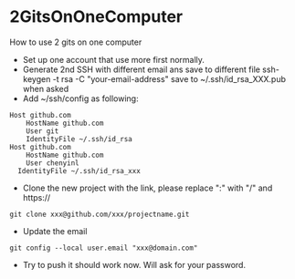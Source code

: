 2GitsOnOneComputer
==================

How to use 2 gits on one computer

* Set up one account that use more first normally.
* Generate 2nd SSH with different email ans save to different file
    ssh-keygen -t rsa -C "your-email-address"
    save to ~/.ssh/id_rsa_XXX.pub when asked
* Add ~/ssh/config as following:
```    
Host github.com
    HostName github.com
    User git
    IdentityFile ~/.ssh/id_rsa
Host github.com
    HostName github.com
    User chenyinl
  IdentityFile ~/.ssh/id_rsa_xxx
```

* Clone the new project with the link, please replace ":" with "/" and https://
```
git clone xxx@github.com/xxx/projectname.git
```

* Update the email 
```
git config --local user.email "xxx@domain.com"
```
* Try to push it should work now. Will ask for your password.
